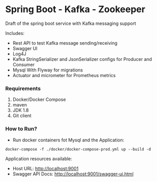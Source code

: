 # Spring Boot - Kafka - Zookeeper
Draft of the spring boot service with Kafka messaging support

Includes:
- Rest API to test Kafka message sending/receiving
- Swagger UI
- Log4J
- Kafka StringSerializer and JsonSerializer configs for Producer and Consumer
- Mysql With Flyway for migrations
- Actuator and micrometer for Prometheus metrics

### Requirements
1. Docker/Docker Compose
2. maven
3. JDK 1.8
4. Git client


### How to Run?
- Run docker containers fot Mysql and the Application:
```
docker-compose -f ./docker/docker-compose-prod.yml up --build -d
```
Application resources available:
  - Host URL: [http://localhost:9001](http://localhost:9001)
  - Swagger API Docs:  [http://localhost:9001/swagger-ui.html](http://localhost:9001/swagger-ui.html)
 
